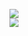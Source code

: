 [![](https://img.shields.io/badge/Made%20With-Github%20Spray-lightgrey.svg?style=for-the-badge&logo=github)](https://github.com/Annihil/github-spray#28286)  
[![](https://i.imgur.com/2DrTn0Z.gif)](https://github.com/Annihil/github-spray)